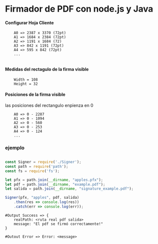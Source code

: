 # Firmador de PDF con node.js y Java


#### Configurar Hoja Cliente

```
    A0 => 2387 x 3370 (72pt)
    A1 => 1684 x 2384 (72pt)
    A2 => 1191 x 1684 (72)
    A3 => 842 x 1191 (72pt)
    A4 => 595 x 842 (72pt)
    ...
    
```


#### Medidas del rectagulo de la firma visible

```
    Width = 108
    Height = 32

```


#### Posiciones de la firma visible
las posiciones del rectangulo enpienza en 0

```
    A0 => 0 - 2287
    A1 => 0 - 1094
    A2 => 0 - 560
    A3 => 0 - 253
    A4 => 0 - 124
    ...
```


### ejemplo


```js

const Signer = require('./Signer');
const path = require('path');
const fs = require('fs');

let pfx = path.join(__dirname, "apples.pfx");
let pdf = path.join(__dirname, "example.pdf");
let salida = path.join(__dirname, "signature_example.pdf");

Signer(pfx, "apples", pdf, salida)
    .then(res => console.log(res))
    .catch(err => console.log(err));

```


```
#Output Success => {
    realPath: <ruta real pdf salida>
    message: "El pdf se firmó correctamente!"
} 

#Outout Error => Error: <message>
```